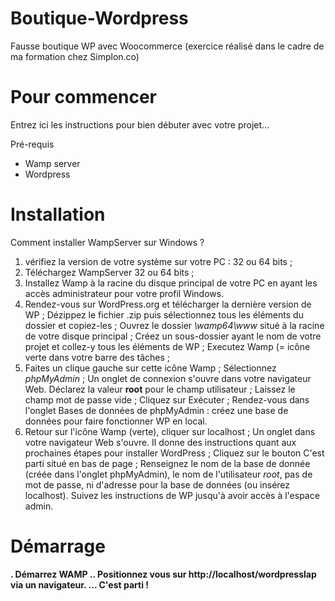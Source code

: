 # Boutique-Wordpress

Fausse boutique WP avec Woocommerce (exercice réalisé dans le cadre de ma formation chez Simplon.co)

# Pour commencer
Entrez ici les instructions pour bien débuter avec votre projet...

Pré-requis
* Wamp server
* Wordpress

# Installation
Comment installer WampServer sur Windows ?
1. vérifiez la version de votre système sur votre PC : 32 ou 64 bits ;
2. Téléchargez WampServer 32 ou 64 bits ;
3. Installez Wamp à la racine du disque principal de votre PC en ayant les accès administrateur pour votre profil Windows.
4. Rendez-vous sur WordPress.org et télécharger la dernière version de WP ;
    Dézippez le fichier .zip puis sélectionnez tous les éléments du dossier et copiez-les ;
    Ouvrez le dossier *\wamp64\www* situé à la racine de votre disque principal ;
    Créez un sous-dossier ayant le nom de votre projet et collez-y tous les éléments de WP ;
    Executez Wamp (= icône verte dans votre barre des tâches ;
5. Faites un clique gauche sur cette icône Wamp ;
    Sélectionnez *phpMyAdmin* ;
    Un onglet de connexion s'ouvre dans votre navigateur Web. Déclarez la valeur **root** pour le champ utilisateur ;
    Laissez le champ mot de passe vide ;
    Cliquez sur Exécuter ;
    Rendez-vous dans l'onglet Bases de données de phpMyAdmin : créez une base de données pour faire fonctionner WP en local.
6. Retour sur l'icône Wamp (verte), cliquer sur localhost ;
    Un onglet dans votre navigateur Web s'ouvre. Il donne des instructions quant aux prochaines étapes pour installer WordPress ;
    Cliquez sur le bouton C'est parti situé en bas de page ;
    Renseignez le nom de la base de donnée (créée dans l'onglet phpMyAdmin), le nom de l'utilisateur *root*, pas de mot de passe, ni d'adresse pour la base de données (ou insérez localhost). 
    Suivez les instructions de WP jusqu'à avoir accès à l'espace admin.

# Démarrage
**. Démarrez WAMP
.. Positionnez vous sur http://localhost/wordpresslap via un navigateur.
... C'est parti !**
